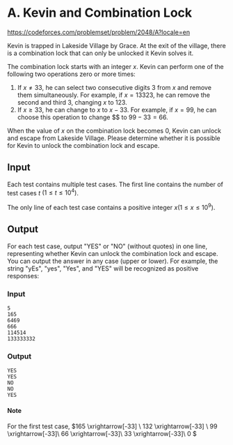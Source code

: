 # A. Kevin and Combination Lock

https://codeforces.com/problemset/problem/2048/A?locale=en


Kevin is trapped in Lakeside Village by Grace. At the exit of the village, there is a combination lock that can only be unlocked it Kevin solves it. 

The combination lock starts with an integer $x$. Kevin can perform one of the following two operations zero or more times: 

1. If $x\neq 33$, he can select two consecutive digits $3$ from $x$ and remove them simultaneously. For example, if $x = 13 323$, he can remove the second and third $3$, changing $x$ to $123$. 
2. If $x \geq 33$, he can change to $x$ to $x-33$. For example, if $x = 99$, he can choose this operation to change $$ to $99-33 = 66$.

When the value of $x$ on the combination lock becomes 0, Kevin can unlock and escape from Lakeside Village. Please determine whether it is possible for Kevin to unlock the combination lock and escape. 

## Input 

Each test contains multiple test cases. The first line contains the number of test cases $t$ $(1 \leq t \leq 10^4)$. 

The only line of each test case contains a positive integer $x(1 \leq x \leq 10^9)$. 

## Output

For each test case, output "YES" or "NO" (without quotes) in one line, representing whether Kevin can unlock the combination lock and escape. You can output the answer in any case (upper or lower). For example, the string "yEs", "yes", "Yes", and "YES" will be recognized as positive responses:


### Input 

``` text
5
165
6469
666
114514
133333332
```

### Output 

``` text
YES
YES
NO
NO
YES
```


#### Note

For the first test case, $165 \xrightarrow[-33] \ 132 \xrightarrow[-33] \ 99 \xrightarrow[-33]\ 66  \xrightarrow[-33]\ 33  \xrightarrow[-33]\ 0 $


